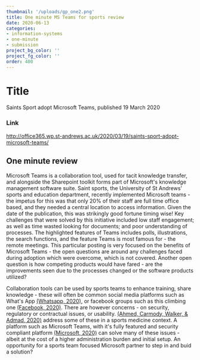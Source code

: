 ```yaml
---
thumbnail: '/uploads/gp_one2.png'
title: One minute MS Teams for sports review
date: 2020-06-13
categories: 
- information-systems
- one-minute
- submission
project_bg_color: ''
project_fg_color: ''
order: 400
---
```

# Title
Saints Sport adopt Microsoft Teams, published 19 March 2020
### Link
http://office365.wp.st-andrews.ac.uk/2020/03/19/saints-sport-adopt-microsoft-teams/

## One minute review
Microsoft Teams is a collaboration tool, used for tacit knowledge transfer, and alongside the Sharepoint toolkit forms part of Microsoft's knowledge management software suite.
Saint sports, the University of St Andrews' sports and education department, recently implemented Microsoft teams - the impetus for this was that only 20% of their staff are full time office based, and they needed a central location to access information. Given the date of the publication, this was strikingly good fortune timing wise!
Key challenges that were solved by this initiative included low staff engagement; as well as time wasted looking for documents; and poor understanding of processes.
The highlighted features of Teams includes polls, illustrations, the search functions, and the feature Teams is most famous for - the remote meetings.
This particular posting is very focused on the benefits of Microsoft Teams - the open questions are around any challenges faced during adoption which were overcome, which is not covered. Another open question is how competing products would have fared - are the improvements seen due to the processes changed or the software products utilized?

Collaboration tools can be used by sports teams to enhance training, share knowledge - these will often be common social media platforms such as What's App [(Whatsapp, 2020)](https://www.whatsapp.com/), or facebook groups such as this climbing one [(Facebook, 2020)](https://www.facebook.com/groups/306385676851823). There are however concerns - on security, regulatory or contractual issues, or usability. [(Ahmed, Carmody, Walker, & Admad, 2020)](https://bjsm.bmj.com/content/early/2020/05/21/bjsports-2019-101707.full) address some of these in a sports medicine context. A platform such as Microsoft Teams, with it's fully featured and security compliant platform [(Microsoft, 2020)](https://docs.microsoft.com/en-us/microsoft-365/compliance/offering-home?view=o365-worldwide) can solve many of these issues - albeit at the cost of a higher administration burden and initial setup. An opportunity for a sports team focused Microsoft partner to step in and buid a solution?